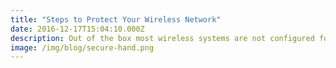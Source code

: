 ```yaml
---
title: "Steps to Protect Your Wireless Network"
date: 2016-12-17T15:04:10.000Z
description: Out of the box most wireless systems are not configured for security.  Here are some things you can do to fix that.
image: /img/blog/secure-hand.png
---
```


